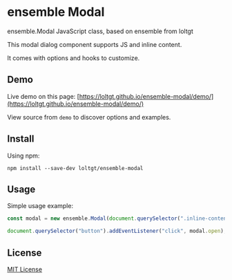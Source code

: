 # ensemble Modal

ensemble.Modal JavaScript class, based on ensemble from loltgt

This modal dialog component supports JS and inline content.

It comes with options and hooks to customize.


## Demo

Live demo on this page: [https://loltgt.github.io/ensemble-modal/demo/](https://loltgt.github.io/ensemble-modal/demo/)

View source from `demo` to discover options and examples.


## Install

Using npm:
```shell
npm install --save-dev loltgt/ensemble-modal
```

## Usage

Simple usage example:
```javascript
const modal = new ensemble.Modal(document.querySelector(".inline-content"));

document.querySelector("button").addEventListener("click", modal.open);
```

## License

[MIT License](LICENSE)
